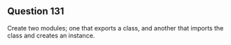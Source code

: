 ## Question 131
Create two modules; one that exports a class, and another that imports the class and creates an instance.